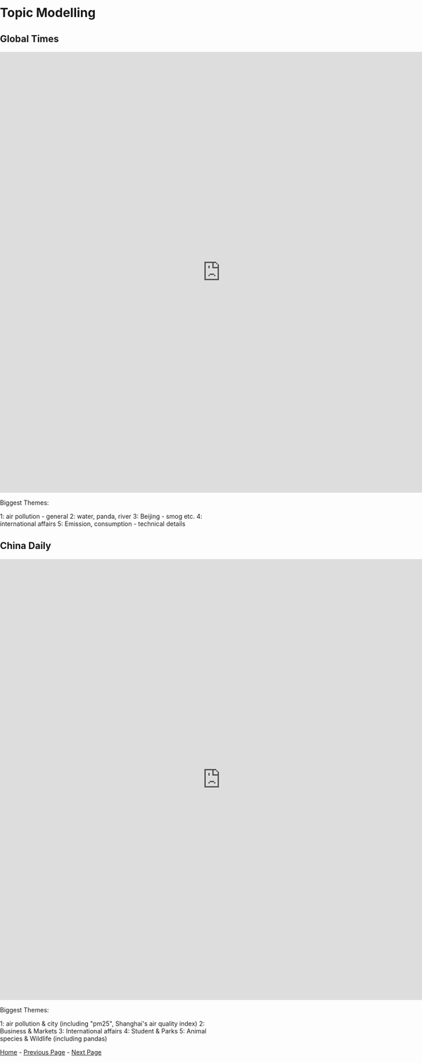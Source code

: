 <title>Example</title> <style> body { margin:0; padding:0; background-image:url("/china-environment/assets/images/Factory.pdf"); background-repeat: no-repeat; webkit-background-size: cover; moz-background-size: cover; o-background-size: cover; background-size: cover; } </style>

# Topic Modelling

## Global Times
<iframe src="https://documents.cortext.net/3546/354699fc802d81b23edb0b3b0b47f8cf/53458/vislda.html" frameborder="0" style="overflow:hidden;border:1px solid #DDDDDD;" width="1000" height="1000" allowfullscreen></iframe>
<br>

Biggest Themes: 

1: air pollution - general 
2: water, panda, river
3: Beijing - smog etc.
4: international affairs 
5: Emission, consumption - technical details


## China Daily

<iframe src="https://documents.cortext.net/f246/f246dc27005ea9af0ab45e2986b48fea/53459/vislda.html#topic=0&lambda=1&term=" frameborder="0" style="overflow:hidden;border:1px solid #DDDDDD;" width="1000" height="1000" allowfullscreen></iframe>

Biggest Themes:

1: air pollution & city (including "pm25", Shanghai's air quality index)
2: Business & Markets
3: International affairs
4: Student & Parks
5: Animal species & Wildlife (including pandas)


[Home](index.md) - [Previous Page](page2.md) - [Next Page](page4.md)
